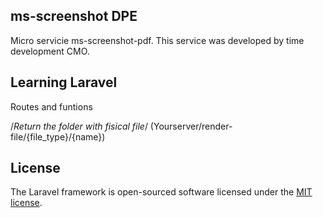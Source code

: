 

## ms-screenshot DPE

Micro servicie ms-screenshot-pdf. 
This service was developed by time development CMO.
## Learning Laravel

Routes and funtions 

/*Return the folder with fisical file*/
(Yourserver/render-file/{file_type}/{name}) 


## License

The Laravel framework is open-sourced software licensed under the [MIT license](http://opensource.org/licenses/MIT).
